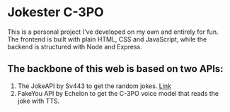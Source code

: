 # Jokester C-3PO
This is a personal project I've developed on my own and entirely for fun. 
The frontend is built with plain HTML, CSS and JavaScript, while the backend is structured with Node and Express.

## The backbone of this web is based on two APIs:
1) The JokeAPI by Sv443 to get the random jokes. [Link](https://sv443.net/jokeapi/v2/ "JokeAPI")
2) FakeYou API by Echelon to get the C-3PO voice model that reads the joke with TTS.
